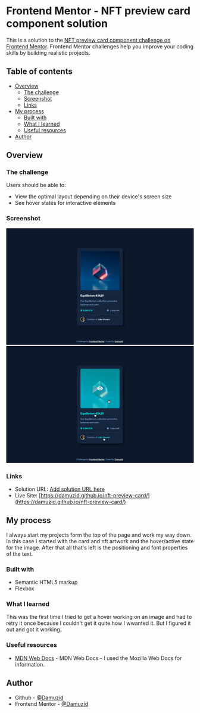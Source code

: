 # Frontend Mentor - NFT preview card component solution

This is a solution to the [NFT preview card component challenge on Frontend Mentor](https://www.frontendmentor.io/challenges/nft-preview-card-component-SbdUL_w0U). Frontend Mentor challenges help you improve your coding skills by building realistic projects. 

## Table of contents

- [Overview](#overview)
  - [The challenge](#the-challenge)
  - [Screenshot](#screenshot)
  - [Links](#links)
- [My process](#my-process)
  - [Built with](#built-with)
  - [What I learned](#what-i-learned)
  - [Useful resources](#useful-resources)
- [Author](#author)

## Overview

### The challenge

Users should be able to:

- View the optimal layout depending on their device's screen size
- See hover states for interactive elements

### Screenshot

![Desktop View](./images/screenshots/screenshot-desktop.png)
![Active States](./images/screenshots/screenshot-active-states.png)

### Links

- Solution URL: [Add solution URL here](https://your-solution-url.com)
- Live Site: [https://damuzid.github.io/nft-preview-card/](https://damuzid.github.io/nft-preview-card/)

## My process

I always start my projects form the top of the page and work my way down. In this case I started with the card and nft artwork and the hover/active state for the image. After that all that's left is the positioning and font properties of the text. 

### Built with

- Semantic HTML5 markup
- Flexbox

### What I learned

This was the first time I tried to get a hover working on an image and had to retry it once because I couldn't get it quite how I wwanted it. But I figured it out and got it working.

### Useful resources

- [MDN Web Docs](https://developer.mozilla.org/en-US/) - MDN Web Docs - I used the Mozilla Web Docs for information.

## Author

- Github - [@Damuzid](https://github.com/Damuzid)
- Frontend Mentor - [@Damuzid](https://www.frontendmentor.io/profile/Damuzid)
